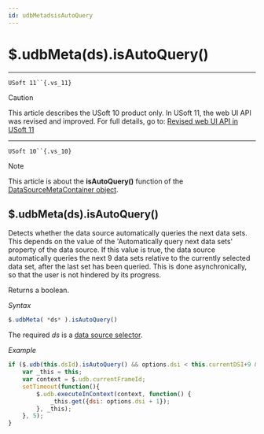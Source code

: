 ```yaml
---
id: udbMetadsisAutoQuery
---
```


# $.udbMeta(ds).isAutoQuery()



----

`USoft 11``{.vs_11}`

> [!CAUTION]
> This article describes the USoft 10 product only.
> In USoft 11, the web UI API was revised and improved. For full details, go to:
> [Revised web UI API in USoft 11](/docs/Web%20and%20app%20UIs/UDB%20udb/Revised%20web%20UI%20API%20in%20USoft%2011.md)

----

`USoft 10``{.vs_10}`

> [!NOTE]
> This article is about the **isAutoQuery()** function of the [DataSourceMetaContainer object](/docs/Web%20and%20app%20UIs/UDB%20DataSourceMetaContainer).

## **$.udbMeta(ds).isAutoQuery()**

Detects whether the data source automatically queries the next data sets. This depends on the value of the 'Automatically query next data sets' property of the data source. If this value is true, the data source automatically queries the next 9 data sets relative to the currently selected data set, after the last set has been queried. This is done asynchronically, so that the user is not hindered by its progress.

Returns a boolean.

*Syntax*

```js
$.udbMeta( *ds* ).isAutoQuery()
```

The required *ds* is a [data source selector](/docs/Web%20and%20app%20UIs/UDB%20DataSourceMetaContainer/UDB%20DataSourceMetaContainer%20object.md).

*Example*

```js
if ($.udb(this.dsId).isAutoQuery() && options.dsi < this.currentDSI+9 && options.dsi < this.nofSets) {
    var _this = this;
    var context = $.udb.currentFrameId;
    setTimeout(function(){
        $.udb.executeInContext(context, function() {
            _this.get({dsi: options.dsi + 1});
        }, _this);
    }, 5);
}
```

 